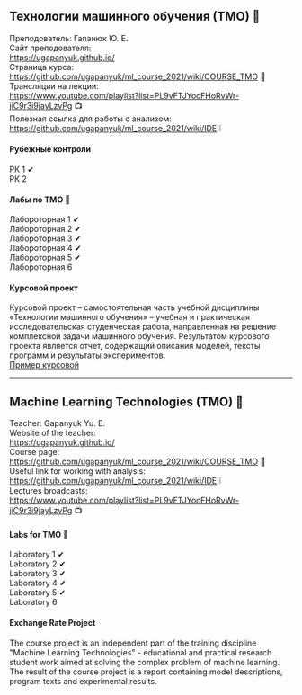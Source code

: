 ## Технологии машинного обучения (ТМО) 📝   
Преподователь: Гапанюк Ю. Е.  
Сайт преподователя:  
  https://ugapanyuk.github.io/    
Страница курса:  
  https://github.com/ugapanyuk/ml_course_2021/wiki/COURSE_TMO  📢  
Трансляции на лекции:  
    https://www.youtube.com/playlist?list=PL9vFTJYocFHoRvWr-jiC9r3i9jayLzvPg  📺  
Полезная ссылка для работы с анализом:  
    https://github.com/ugapanyuk/ml_course_2021/wiki/IDE ❕  
#### Рубежные контроли      
РК 1  ✔  
РК 2  
#### Лабы по ТМО 🤳   
Лабороторная 1 ✔     
Лабороторная 2 ✔    
Лабороторная 3 ✔     
Лабороторная 4 ✔  
Лабороторная 5 ✔  
Лабороторная 6  

#### Курсовой проект  
Курсовой проект – самостоятельная часть учебной дисциплины «Технологии машинного обучения» – учебная и практическая исследовательская студенческая работа, направленная на решение комплексной задачи машинного обучения. Результатом курсового проекта является отчет, содержащий описания моделей, тексты программ и результаты экспериментов.  
[Пример курсовой](https://nbviewer.jupyter.org/github/ugapanyuk/ml_course_2021/blob/main/common/notebooks/ml_project_example/project_classification_regression.ipynb)

-------------------------------------------------------------------------  
## Machine Learning Technologies (TMO) 📝  
Teacher: Gapanyuk Yu. E.  
Website of the teacher:  
  https://ugapanyuk.github.io/    
Course page:  
  https://github.com/ugapanyuk/ml_course_2021/wiki/COURSE_TMO 📢    
Useful link for working with analysis:  
    https://github.com/ugapanyuk/ml_course_2021/wiki/IDE  ❕  
Lectures broadcasts:  
    https://www.youtube.com/playlist?list=PL9vFTJYocFHoRvWr-jiC9r3i9jayLzvPg  📺    

#### Labs for ТМО 🤳  
Laboratory 1 ✔  
Laboratory 2 ✔    
Laboratory 3 ✔  
Laboratory 4 ✔  
Laboratory 5 ✔  
Laboratory 6  

#### Exchange Rate Project   
The course project is an independent part of the training discipline "Machine Learning Technologies" - educational and practical research student work aimed at solving the complex problem of machine learning. The result of the course project is a report containing model descriptions, program texts and experimental results.  
